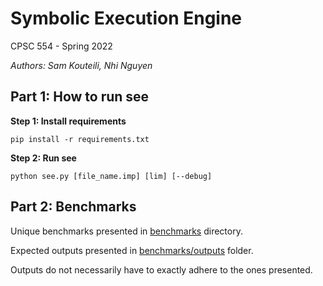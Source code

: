 # Symbolic Execution Engine
CPSC 554 - Spring 2022

*Authors: Sam Kouteili, Nhi Nguyen*

## Part 1: How to run see

**Step 1: Install requirements**

`pip install -r requirements.txt`

**Step 2: Run see**

`python see.py [file_name.imp] [lim] [--debug]`

## Part 2: Benchmarks

Unique benchmarks presented in [benchmarks](benchmarks) directory. 

Expected outputs presented in [benchmarks/outputs](benchmarks/outputs) folder. 

Outputs do not necessarily have to exactly adhere to the ones presented.
